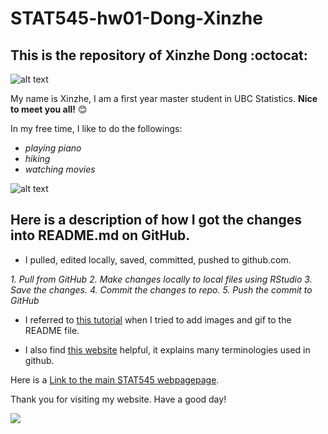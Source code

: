 # STAT545-hw01-Dong-Xinzhe
## This is the repository of Xinzhe Dong :octocat:


![alt text](https://user-images.githubusercontent.com/31666152/30516091-d9d1aff0-9ae9-11e7-935d-d739525cadb9.jpg "welcome image")

My name is Xinzhe, I am a first year master student in UBC Statistics. **Nice to meet you all!** :blush:

In my free time, I like to do the followings:
- *playing piano*
- *hiking*
- *watching movies* 

![alt text](https://user-images.githubusercontent.com/31666152/30516095-dd614a2c-9ae9-11e7-8b10-c8c1d3473a8e.jpg)

## Here is a description of how I got the changes into README.md on GitHub.
- I pulled, edited locally, saved, committed, pushed to github.com.

*1. Pull from GitHub*
*2. Make changes locally to local files using RStudio*
*3. Save the changes.*
*4. Commit the changes to repo.*
*5. Push the commit to GitHub*

- I referred to [this tutorial](http://solutionoptimist.com/2013/12/28/awesome-github-tricks/) when I tried to add images and gif to the README file.

- I also find [this website](https://help.github.com/articles/github-glossary/) helpful, it explains many terminologies used in github.

Here is a [Link to the main STAT545 webpagepage](http://stat545.com/).

Thank you for visiting my website. Have a good day!

![](https://user-images.githubusercontent.com/31666152/30516094-dbf6a92a-9ae9-11e7-9842-3f6111a26bac.gif)